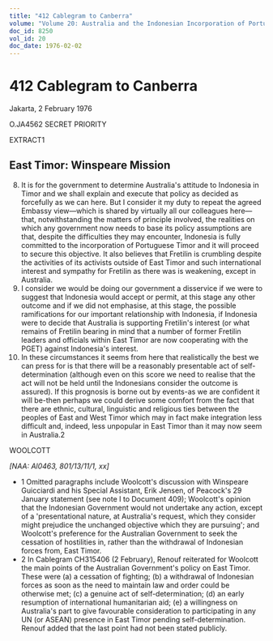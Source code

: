 ```yaml
---
title: "412 Cablegram to Canberra"
volume: "Volume 20: Australia and the Indonesian Incorporation of Portuguese Timor, 1974-1976"
doc_id: 8250
vol_id: 20
doc_date: 1976-02-02
---
```


# 412 Cablegram to Canberra

Jakarta, 2 February 1976

O.JA4562 SECRET PRIORITY

EXTRACT1

## East Timor: Winspeare Mission

  8. It is for the government to determine Australia's attitude to Indonesia in Timor and we shall explain and execute that policy as decided as forcefully as we can here. But I consider it my duty to repeat the agreed Embassy view—which is shared by virtually all our colleagues here—that, notwithstanding the matters of principle involved, the realities on which any government now needs to base its policy assumptions are that, despite the difficulties they may encounter, Indonesia is fully committed to the incorporation of Portuguese Timor and it will proceed to secure this objective. It also believes that Fretilin is crumbling despite the activities of its activists outside of East Timor and such international interest and sympathy for Fretilin as there was is weakening, except in Australia.
  9. I consider we would be doing our government a disservice if we were to suggest that Indonesia would accept or permit, at this stage any other outcome and if we did not emphasise, at this stage, the possible ramifications for our important relationship with Indonesia, if Indonesia were to decide that Australia is supporting Fretilin's interest (or what remains of Fretilin bearing in mind that a number of former Fretilin leaders and officials within East Timor are now cooperating with the PGET) against Indonesia's interest.
  10. In these circumstances it seems from here that realistically the best we can press for is that there will be a reasonably presentable act of self-determination (although even on this score we need to realise that the act will not be held until the Indonesians consider the outcome is assured). If this prognosis is borne out by events-as we are confident it will be-then perhaps we could derive some comfort from the fact that there are ethnic, cultural, linguistic and religious ties between the peoples of East and West Timor which may in fact make integration less difficult and, indeed, less unpopular in East Timor than it may now seem in Australia.2



WOOLCOTT

_[NAA: Al0463, 801/13/11/1, xx]_

  * 1 Omitted paragraphs include Woolcott's discussion with Winspeare Guicciardi and his Special Assistant, Erik Jensen, of Peacock's 29 January statement (see note I to Document 409); Woolcott's opinion that the Indonesian Government would not undertake any action, except of a 'presentational nature, at Australia's request, which they consider might prejudice the unchanged objective which they are pursuing'; and Woolcott's preference for the Australian Government to seek the cessation of hostilities in, rather than the withdrawal of Indonesian forces from, East Timor.
  * 2 In Cablegram CH315406 (2 February), Renouf reiterated for Woolcott the main points of the Australian Government's policy on East Timor. These were (a) a cessation of fighting; (b) a withdrawal of Indonesian forces as soon as the need to maintain law and order could be otherwise met; (c) a genuine act of self-determination; (d) an early resumption of international humanitarian aid; (e) a willingness on Australia's part to give favourable consideration to participating in any UN (or ASEAN) presence in East Timor pending self-determination. Renouf added that the last point had not been stated publicly.


